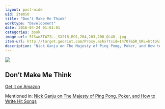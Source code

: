 ```yaml
---
layout: post-wide
uid: item50
title: "Don’t Make Me Think"
worktype: "Development"
date: 2016-04-24 01:01:01
categories: book
image-url: 51Swm3TW72L._SX218_BO1,204,203,200_QL40_.jpg
item-url: http://target.georiot.com/Proxy.ashx?tsid=14707&GR_URL=http%3A%2F%2Fwww.amazon.com%2FDont-Make-Me-Think-Usability%2Fdp%2F0321344758%2F
description: "Nick Ganju on The Majesty of Ping Pong, Poker, and How to Write Hit Songs"
---
```

<a href="http://target.georiot.com/Proxy.ashx?tsid=14707&GR_URL=http%3A%2F%2Fwww.amazon.com%2FDont-Make-Me-Think-Usability%2Fdp%2F0321344758%2F" target="blank"><img src="../../../../img/thumbs/51Swm3TW72L._SX218_BO1,204,203,200_QL40_.jpg" class="prod-img"></a>
<h2>Don’t Make Me Think</h2>
<p><a href="http://target.georiot.com/Proxy.ashx?tsid=14707&GR_URL=http%3A%2F%2Fwww.amazon.com%2FDont-Make-Me-Think-Usability%2Fdp%2F0321344758%2F" target="blank">Get it on Amazon</a><p>
<p>Mentioned in: <a href="http://fourhourworkweek.com/2014/11/21/nick-ganju/" target="blank">Nick Ganju on The Majesty of Ping Pong, Poker, and How to Write Hit Songs</a></p>
